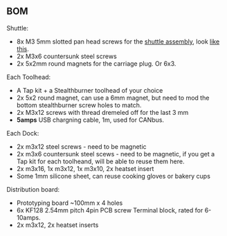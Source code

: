 ## BOM

Shuttle:
 * 8x M3 5mm slotted pan head screws for the [shuttle assembly](assembly.md), look [like this](https://accu-components.com/us/pan-head-screws/7119-SFP-M3-5-A4).
 * 2x M3x6 countersunk steel screws
 * 2x 5x2mm round magnets for the carriage plug. Or 6x3.
 
Each Toolhead:
 * A Tap kit + a Stealthburner toolhead of your choice
 * 2x 5x2 round magnet, can use a 6mm magnet, but need to mod the bottom stealthburner screw holes to match.
 * 2x M3x12 screws with thread dremeled off for the last 3 mm
 * **5amps** USB chargning cable, 1m, used for CANbus.

Each Dock:
 * 2x m3x12 steel screws - need to be magnetic
 * 2x m3x6 countersunk steel scews - need to be magnetic, if you get a Tap kit for each toolheand, will be able to reuse them here.
 * 2x m3x16, 1x m3x12, 1x m3x10, 2x heatset insert
 * Some 1mm silicone sheet, can reuse cooking gloves or bakery cups
 
Distribution board:
 * Prototyping board ~100mm x 4 holes
 * 6x KF128 2.54mm pitch 4pin PCB screw Terminal block, rated for 6-10amps.
 * 2x m3x12, 2x heatset inserts
